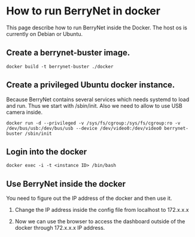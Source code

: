 # How to run BerryNet in docker

 This page describe how to run BerryNet inside the Docker. The host os is currently on Debian or Ubuntu.

## Create a berrynet-buster image.
```
docker build -t berrynet-buster ./docker
```

## Create a privileged Ubuntu docker instance.

 Because BerryNet contains several services which needs systemd to load and run. 
 Thus we start with /sbin/init. Also we need to allow to use USB camera inside.

```
docker run -d --privileged -v /sys/fs/cgroup:/sys/fs/cgroup:ro -v /dev/bus/usb:/dev/bus/usb --device /dev/video0:/dev/video0 berrynet-buster /sbin/init
```

## Login into the docker

```
docker exec -i -t <instance ID> /bin/bash
```

## Use BerryNet inside the docker

 You need to figure out the IP address of the docker and then use it.

1. Change the IP address inside the config file from localhost to 172.x.x.x

2. Now we can use the browser to access the dashboard outside of the docker through 172.x.x.x IP address.

